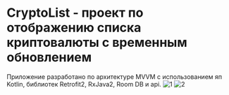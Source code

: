 # CryptoList - проект по отображению списка криптовалюты с временным обновлением
Приложение разработано по архитектуре MVVM с использованием яп Kotlin, библиотек Retrofit2, RxJava2, Room DB и api.
![1](https://user-images.githubusercontent.com/79632860/212369694-43c77e0a-8b3e-49bd-9dfb-cc63ffecadee.jpg)
![2](https://user-images.githubusercontent.com/79632860/212369699-c15c656c-3ecd-41a8-8998-754fb970f47e.jpg)
